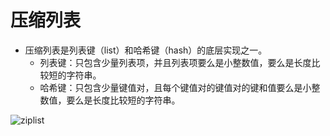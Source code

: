 # 压缩列表

- 压缩列表是列表键（list）和哈希键（hash）的底层实现之一。
  - 列表键：只包含少量列表项，并且列表项要么是小整数值，要么是长度比较短的字符串。
  - 哈希键：只包含少量键值对，且每个键值对的键值对的键和值要么是小整数值，要么是长度比较短的字符串。

![ziplist]()